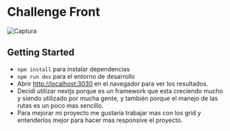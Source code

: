 # Challenge Front

![Captura](./challenge_front/.readme-public/Screenshot_1.png)

## Getting Started

* `npm install` para instalar dependencias
* `npm run dev` para el entorno de desarrollo
* Abrir [http://localhost:3030](http://localhost:3030) en el navegador para ver los resultados.
* Decidí utilizar nextjs porque es un framework que esta creciendo mucho y siendo utilizado por mucha gente, y también porque el manejo de las rutas es un poco mas sencillo.
* Para mejorar mi proyecto me gustaría trabajar mas con los grid y entenderlos mejor para hacer mas responsive el proyecto.

